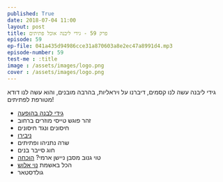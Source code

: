```yaml
---
published: True
date: 2018-07-04 11:00
layout: post
title: פרק 59 - גידי ליבנה אוכל פתיתים
episode: 59
ep-file: 041a435d94986cce31a870603a8e2ec47a8991d4.mp3
episode-number: 59
test-me : :title
image : /assets/images/logo.png
cover : /assets/images/logo.png
---
```

גידי ליבנה עשה לנו קסמים, דיברנו על ויראליות, בהרבה מובנים, והוא עשה לנו דודא מטורפת לפתיתים!

* [גידי לבנה בהופעה](https://www.facebook.com/gidilivneh/)
* זהר פוגש טייסי מוזרים ברחוב
* חיסונים ונגד חיסונים
* [ניבירו](https://he.wikipedia.org/wiki/%D7%A0%D7%99%D7%91%D7%99%D7%A8%D7%95)
* שרה נתניהו ופתיתים
* חוג סייבר בנים
* טוי גנוב מסבן ניישן ארמי? [הוכחה](https://www.facebook.com/gilad.herzog/videos/10213895006461975/)
* הכל באשמת [נוי אלוש](https://www.facebook.com/glgltz.co.il/videos/10155457101736593/)
* גולדסטאר
